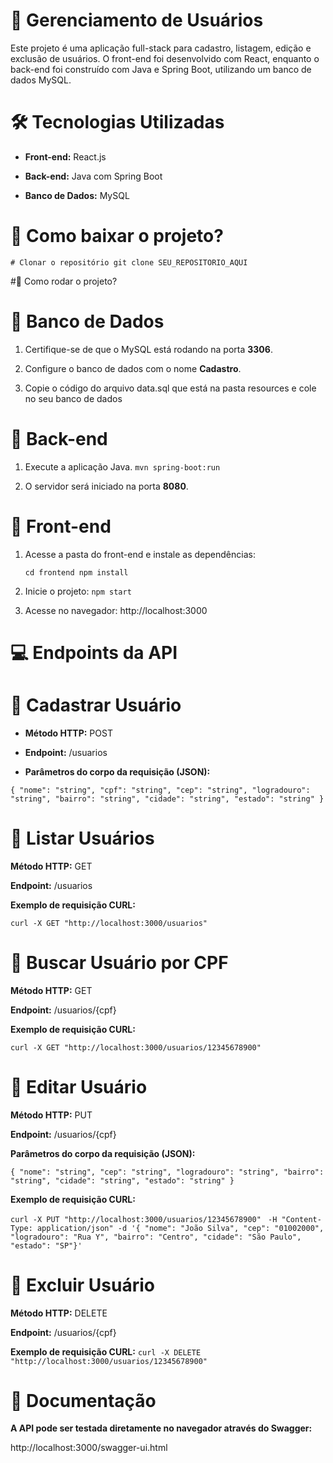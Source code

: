 # 📌 Gerenciamento de Usuários

Este projeto é uma aplicação full-stack para cadastro, listagem, edição e exclusão de usuários. O front-end foi desenvolvido com React, enquanto o back-end foi construído com Java e Spring Boot, utilizando um banco de dados MySQL.

# 🛠 Tecnologias Utilizadas

- **Front-end:** React.js

- **Back-end:** Java com Spring Boot

- **Banco de Dados:** MySQL

# 📁 Como baixar o projeto?

``# Clonar o repositório
git clone SEU_REPOSITORIO_AQUI``

#🚀 Como rodar o projeto?

# 📌 Banco de Dados

1. Certifique-se de que o MySQL está rodando na porta **3306**.

2. Configure o banco de dados com o nome **Cadastro**.

3. Copie o código do arquivo data.sql que está na pasta resources e cole no seu banco de dados


# 📌 Back-end

1. Execute a aplicação Java.
   ``mvn spring-boot:run``

2. O servidor será iniciado na porta **8080**.

# 📌 Front-end

1. Acesse a pasta do front-end e instale as dependências:

   ``cd frontend npm install``

2. Inicie o projeto:
   ``npm start``

3. Acesse no navegador: http://localhost:3000

# 💻 Endpoints da API

# 📌 Cadastrar Usuário
- **Método HTTP:** POST

- **Endpoint:** /usuarios

- **Parâmetros do corpo da requisição (JSON):**

``{
  "nome": "string",
  "cpf": "string",
  "cep": "string",
  "logradouro": "string",
  "bairro": "string",
  "cidade": "string",
  "estado": "string"
}``


# 📌 Listar Usuários
**Método HTTP:** GET

**Endpoint:** /usuarios

**Exemplo de requisição CURL:**

``curl -X GET "http://localhost:3000/usuarios"``


# 📌 Buscar Usuário por CPF
**Método HTTP:** GET

**Endpoint:** /usuarios/{cpf}

**Exemplo de requisição CURL:**

``curl -X GET "http://localhost:3000/usuarios/12345678900"``


# 📌 Editar Usuário
**Método HTTP:** PUT

**Endpoint:** /usuarios/{cpf}

**Parâmetros do corpo da requisição (JSON):**

``{
  "nome": "string",
  "cep": "string",
  "logradouro": "string",
  "bairro": "string",
  "cidade": "string",
  "estado": "string"
}
``


**Exemplo de requisição CURL:**

``curl -X PUT "http://localhost:3000/usuarios/12345678900" ``
``-H "Content-Type: application/json" -d '{ "nome": "João Silva", "cep": "01002000", "logradouro": "Rua Y", "bairro": "Centro", "cidade": "São Paulo", "estado": "SP"}'``


# 📌 Excluir Usuário

**Método HTTP:** DELETE

**Endpoint:** /usuarios/{cpf}

**Exemplo de requisição CURL:**
``curl -X DELETE "http://localhost:3000/usuarios/12345678900"``


# 📄 Documentação

**A API pode ser testada diretamente no navegador através do Swagger:**

http://localhost:3000/swagger-ui.html


